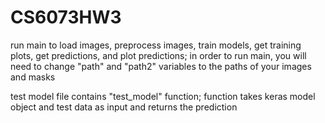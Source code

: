 # CS6073HW3
run main to load images, preprocess images, train models, get training plots, get predictions, and plot predictions;
in order to run main, you will need to change "path" and "path2" variables to the paths of your images and masks

test model file contains "test_model" function;
function takes keras model object and test data as input and returns the prediction
